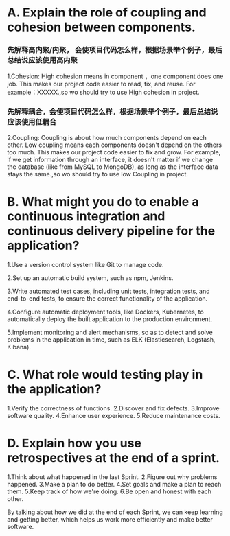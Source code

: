 # A. Explain the role of coupling and cohesion between components. 
### 先解释高内聚/内聚， 会使项目代码怎么样，根据场景举个例子，最后总结说应该使用高内聚
1.Cohesion: High cohesion means in component ，one component does one job.  This makes our project code easier to read, fix, and reuse. For example：XXXXX.,so wo should try to use  High cohesion in project.

### 先解释耦合，会使项目代码怎么样，根据场景举个例子，最后总结说应该使用低耦合
2.Coupling: Coupling is about how much components depend on each other. Low coupling means each components doesn't depend on the others too much. This makes our project code easier to fix and grow. For example, if we get information through an interface, it doesn't matter if we change the database (like from MySQL to MongoDB), as long as the interface data stays the same.,so wo should try to use  low Coupling in project.


# B. What might you do to enable a continuous integration and continuous delivery pipeline for the application?


1.Use a version control system like Git to manage code.

2.Set up an automatic build system, such as npm, Jenkins.

3.Write automated test cases, including unit tests, integration tests, and end-to-end tests, to ensure the correct functionality of the application.

4.Configure automatic deployment tools, like Dockers, Kubernetes, to automatically deploy the built application to the production environment.

5.Implement monitoring and alert mechanisms, so as to detect and solve problems in the application in time, such as ELK (Elasticsearch, Logstash, Kibana).

# C. What role would testing play in the application?

1.Verify the correctness of functions.
2.Discover and fix defects.
3.Improve software quality.
4.Enhance user experience.
5.Reduce maintenance costs.

# D. Explain how you use retrospectives at the end of a sprint.

1.Think about what happened in the last Sprint.
2.Figure out why problems happened.
3.Make a plan to do better.
4.Set goals and make a plan to reach them.
5.Keep track of how we're doing.
6.Be open and honest with each other.

By talking about how we did at the end of each Sprint, we can keep learning and getting better, which helps us work more efficiently and make better software.
